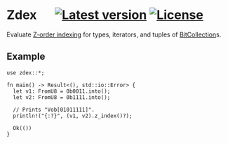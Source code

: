 # Zdex &emsp; [![Latest version]][crates.io] [![License]][crates.io]

[Latest version]: https://img.shields.io/crates/v/zdex.svg
[crates.io]: https://crates.io/crates/zdex
[License]: https://img.shields.io/crates/l/zdex.svg

Evaluate [Z-order indexing](https://aws.amazon.com/blogs/database/z-order-indexing-for-multifaceted-queries-in-amazon-dynamodb-part-1/) for types, iterators, and tuples of [BitCollection](https://crates.io/crates/bit_collection)s.

## Example

```
use zdex::*;

fn main() -> Result<(), std::io::Error> {
  let v1: FromU8 = 0b0011.into();
  let v2: FromU8 = 0b1111.into();

  // Prints "Vob[01011111]".
  println!("{:?}", (v1, v2).z_index()?);

  Ok(())
}
```
